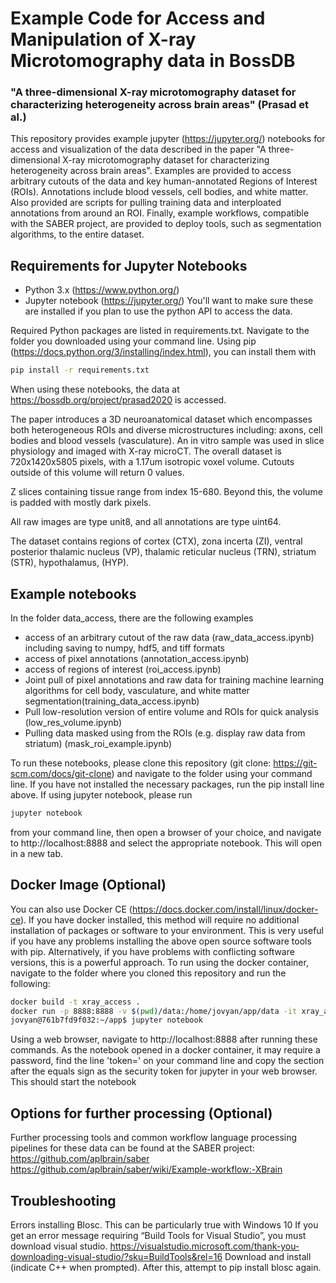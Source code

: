 # Example Code for Access and Manipulation of X-ray Microtomography data in BossDB
### "A three-dimensional X-ray microtomography dataset for characterizing heterogeneity across brain areas" (Prasad et al.)

This repository provides example jupyter (https://jupyter.org/) notebooks for access and visualization of the data described in the paper "A three-dimensional X-ray microtomography dataset for characterizing heterogeneity across brain areas". Examples are provided to access arbitrary cutouts of the data and key human-annotated Regions of Interest (ROIs). Annotations include blood vessels, cell bodies, and white matter.  Also provided are scripts for pulling training data and interploated annotations from around an ROI. Finally, example workflows, compatible with the SABER project, are provided to deploy tools, such as segmentation algorithms, to the entire dataset.

## Requirements for Jupyter Notebooks
* Python 3.x (https://www.python.org/)
* Jupyter notebook (https://jupyter.org/)
You'll want to make sure these are installed if you plan to use the python API to access the data.

Required Python packages are listed in requirements.txt. Navigate to the folder you downloaded using your command line.
Using pip (https://docs.python.org/3/installing/index.html), you can install them with 
```bash
pip install -r requirements.txt
```

When using these notebooks, the data at https://bossdb.org/project/prasad2020 is accessed.

The paper introduces a 3D neuroanatomical dataset which encompasses both heterogeneous ROIs and diverse microstructures including: axons, cell bodies and blood vessels (vasculature). An in vitro sample was used in slice physiology and imaged with X-ray microCT. The overall dataset is 720x1420x5805 pixels, with a 1.17um isotropic voxel volume. Cutouts outside of this volume will return 0 values. 

Z slices containing tissue range from index 15-680. Beyond this, the volume is padded with mostly dark pixels. 

All raw images are type unit8, and all annotations are type uint64.

The dataset contains regions of cortex (CTX), zona incerta (ZI), ventral posterior thalamic nucleus (VP), thalamic reticular nucleus (TRN), striatum (STR), hypothalamus, (HYP).

## Example notebooks
In the folder data_access, there are the following examples
* access of an arbitrary cutout of the raw data (raw_data_access.ipynb) including saving to numpy, hdf5, and tiff formats
* access of pixel annotations (annotation_access.ipynb)
* access of regions of interest (roi_access.ipynb)
* Joint pull of pixel annotations and raw data for training machine learning algorithms for cell body, vasculature, and white matter segmentation(training_data_access.ipynb)
* Pull low-resolution version of entire volume and ROIs for quick analysis (low_res_volume.ipynb)
* Pulling data masked using from the ROIs (e.g. display raw data from striatum) (mask_roi_example.ipynb)

To run these notebooks, please clone this repository (git clone: https://git-scm.com/docs/git-clone) and navigate to the folder using your command line.
If you have not installed the necessary packages, run the pip install line above. 
If using jupyter notebook, please run 
```bash
jupyter notebook
```
from your command line, then open a browser of your choice, and navigate to http://localhost:8888 and select the appropriate notebook. This will open in a new tab. 

## Docker Image (Optional)
You can also use Docker CE (https://docs.docker.com/install/linux/docker-ce). If you have docker installed, this method will require no additional installation of packages or software to your environment. This is very useful if you have any problems installing the above open source software tools with pip. Alternatively, if you have problems with conflicting software versions, this is a powerful approach.
To run using the docker container, navigate to the folder where you cloned this repository and run the following:
```bash
docker build -t xray_access .
docker run -p 8888:8888 -v $(pwd)/data:/home/jovyan/app/data -it xray_access
jovyan@761b7fd9f032:~/app$ jupyter notebook
```
Using a web browser, navigate to http://localhost:8888 after running these commands. 
As the notebook opened in a docker container, it may require a password, find the line 'token=' on your command line and copy the section after the equals sign as the security token for jupyter in your web browser. This should start the notebook

## Options for further processing (Optional)
Further processing tools and common workflow language processing pipelines for these data can be found at the SABER project: 
https://github.com/aplbrain/saber
https://github.com/aplbrain/saber/wiki/Example-workflow:-XBrain

## Troubleshooting
Errors installing Blosc. This can be particularly true with Windows 10
If you get an error message requiring “Build Tools for Visual Studio”, you must download visual studio. https://visualstudio.microsoft.com/thank-you-downloading-visual-studio/?sku=BuildTools&rel=16
Download and install (indicate C++ when prompted). After this, attempt to pip install blosc again. 

